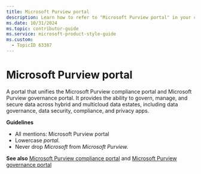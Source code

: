 ```yaml
---
title: Microsoft Purview portal
description: Learn how to refer to "Microsoft Purview portal" in your content.
ms.date: 10/31/2024
ms.topic: contributor-guide
ms.service: microsoft-product-style-guide
ms.custom:
  - TopicID 63387
---
```



# Microsoft Purview portal

A portal that unifies the Microsoft Purview compliance portal and Microsoft Purview governance portal. It provides the ability to govern, manage, and secure data across hybrid and multicloud data estates, including data governance, data security, compliance, and privacy apps.  

**Guidelines**

- All mentions: Microsoft Purview portal
- Lowercase *portal.*
- Never drop *Microsoft* from *Microsoft Purview.*

**See also** [Microsoft Purview compliance portal](~\a_z_names_terms\m\microsoft-purview\microsoft-purview-compliance-portal.md) and [Microsoft Purview governance portal](~\a_z_names_terms\m\microsoft-purview\microsoft-purview-governance-portal.md)  

